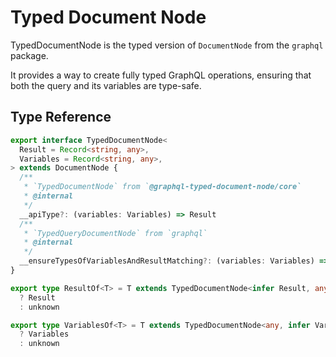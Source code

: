 # Typed Document Node

TypedDocumentNode is the typed version of `DocumentNode` from the `graphql` package.

It provides a way to create fully typed GraphQL operations, ensuring that both the query and its variables are type-safe.

## Type Reference

```ts
export interface TypedDocumentNode<
  Result = Record<string, any>,
  Variables = Record<string, any>,
> extends DocumentNode {
  /**
   * `TypedDocumentNode` from `@graphql-typed-document-node/core`
   * @internal
   */
  __apiType?: (variables: Variables) => Result
  /**
   * `TypedQueryDocumentNode` from `graphql`
   * @internal
   */
  __ensureTypesOfVariablesAndResultMatching?: (variables: Variables) => Result
}

export type ResultOf<T> = T extends TypedDocumentNode<infer Result, any>
  ? Result
  : unknown

export type VariablesOf<T> = T extends TypedDocumentNode<any, infer Variables>
  ? Variables
  : unknown
```
